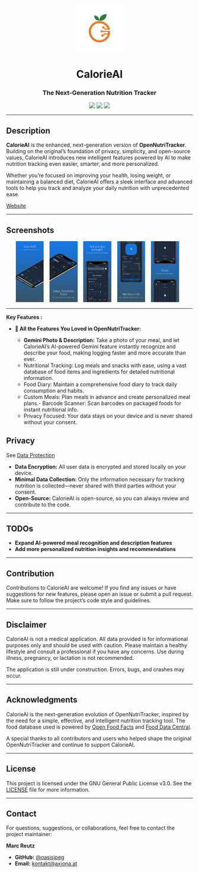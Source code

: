 <p align="center">
  <img alt="Logo" src="assets/icon/calorieai_logo.png" width="128" />
  <h1 align="center">CalorieAI</h1>
  <h3 align="center">The Next-Generation Nutrition Tracker</h3>
</p>
<p align="center">
  <a href="https://opensource.org/licenses/MIT" alt="License">
        <img src="https://img.shields.io/badge/license-GPLv3-blue" /></a>
  <a href="https://github.com/oasisjpeg/CalorieAI/stargazers" alt="GitHub Stars">
        <img src="https://img.shields.io/github/stars/simonoppowa/CalorieAI.svg" /></a>
  <a href="https://github.com/oasisjpeg/CalorieAI/issues" alt="GitHub Issues">
        <img src="https://img.shields.io/github/issues/simonoppowa/CalorieAI.svg" /></a>
  <a href="https://github.com/oasisjpeg/CalorieAI/pulls" alt="GitHub Pull Requests">
      </a>
</p>

---

## Description

**CalorieAI** is the enhanced, next-generation version of **OpenNutriTracker**. Building on the original’s foundation of privacy, simplicity, and open-source values, CalorieAI introduces new intelligent features powered by AI to make nutrition tracking even easier, smarter, and more personalized.

Whether you’re focused on improving your health, losing weight, or maintaining a balanced diet, CalorieAI offers a sleek interface and advanced tools to help you track and analyze your daily nutrition with unprecedented ease.

[Website](https://axiona.at)

---

## Screenshots

<p align="center">
  <img alt="Logo" src="assets/screenshots/1.jpg" width="15%" />
  &nbsp;&nbsp;
  <img alt="Logo" src="assets/screenshots/2.jpg" width="15%" />
  &nbsp;&nbsp;
  <img alt="Logo" src="assets/screenshots/3.jpg" width="15%" />
  &nbsp;&nbsp;
  <img alt="Logo" src="assets/screenshots/4.jpg" width="15%" />
  &nbsp;&nbsp;
  <img alt="Logo" src="assets/screenshots/5.jpg" width="15%" />
  &nbsp;&nbsp;
</p>

<!-- ---

## Install

[<img src="fastlane/metadata/android/en-US/images/appstore_banner.png" width="30%">](https://testflight.apple.com/join/j7uKoEDl)
[<img src="fastlane/metadata/android/en-US/images/playstore_banner.png" width="30%">](https://play.google.com/store/apps/details?id=com.opennutritracker.ont.opennutritracker) -->


---



**Key Features :**
- **🍎 All the Features You Loved in OpenNutriTracker:**

  - **Gemini Photo \& Description:** Take a photo of your meal, and let CalorieAI’s AI-powered Gemini feature instantly recognize and describe your food, making logging faster and more accurate than ever.
  - Nutritional Tracking: Log meals and snacks with ease, using a vast database of food items and ingredients for detailed nutritional information.
  - Food Diary: Maintain a comprehensive food diary to track daily consumption and habits.
  - Custom Meals: Plan meals in advance and create personalized meal plans.- Barcode Scanner: Scan barcodes on packaged foods for instant nutritional info.
  - Privacy Focused: Your data stays on your device and is never shared without your consent.

## Privacy

See [Data Protection](https://www.iubenda.com/privacy-policy/53501884)

- **Data Encryption:** All user data is encrypted and stored locally on your device.
- **Minimal Data Collection:** Only the information necessary for tracking nutrition is collected—never shared with third parties without your consent.
- **Open-Source:** CalorieAI is open-source, so you can always review and contribute to the code.

---

## TODOs

- **Expand AI-powered meal recognition and description features**
- **Add more personalized nutrition insights and recommendations**

---

## Contribution

Contributions to CalorieAI are welcome! If you find any issues or have suggestions for new features, please open an issue or submit a pull request. Make sure to follow the project’s code style and guidelines.

---

## Disclaimer

CalorieAI is not a medical application. All data provided is for informational purposes only and should be used with caution. Please maintain a healthy lifestyle and consult a professional if you have any concerns. Use during illness, pregnancy, or lactation is not recommended.

The application is still under construction. Errors, bugs, and crashes may occur.

---

## Acknowledgments

CalorieAI is the next-generation evolution of OpenNutriTracker, inspired by the need for a simple, effective, and intelligent nutrition tracking tool.
The food database used is powered by [Open Food Facts](https://world.openfoodfacts.org/) and [Food Data Central](https://fdc.nal.usda.gov/).

A special thanks to all contributors and users who helped shape the original OpenNutriTracker and continue to support CalorieAI.

---

## License

This project is licensed under the GNU General Public License v3.0. See the [LICENSE](LICENSE) file for more information.

---

## Contact

For questions, suggestions, or collaborations, feel free to contact the project maintainer:

**Marc Reutz**

- **GitHub:** [@oasisjpeg](https://github.com/oasisjpeg)
- **Email:** [kontakt@axiona.at](mailto:kontakt@axiona.at) 

